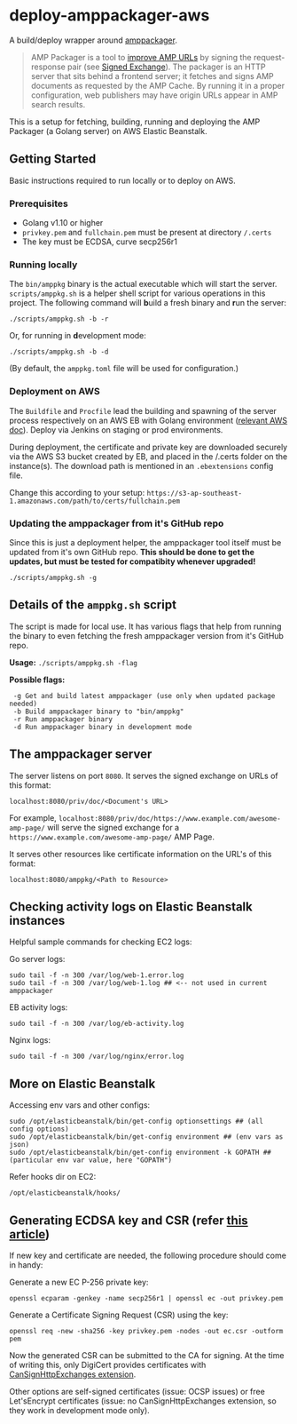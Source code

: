 # deploy-amppackager-aws

A build/deploy wrapper around [amppackager](https://github.com/ampproject/amppackager).

> AMP Packager is a tool to [improve AMP URLs](https://www.ampproject.org/latest/blog/developer-preview-of-better-amp-urls-in-google-search) by signing the request-response pair (see [Signed Exchange](https://developers.google.com/web/updates/2018/11/signed-exchanges)).
> The packager is an HTTP server that sits behind a frontend server; it fetches and signs AMP documents as requested by the AMP Cache.
> By running it in a proper configuration, web publishers may have origin URLs appear in AMP search results.

This is a setup for fetching, building, running and deploying the AMP Packager (a Golang server) on AWS Elastic Beanstalk.

## Getting Started
Basic instructions required to run locally or to deploy on AWS.

### Prerequisites
- Golang v1.10 or higher
- `privkey.pem` and `fullchain.pem` must be present at directory `/.certs`
- The key must be ECDSA, curve secp256r1

### Running locally
The `bin/amppkg` binary is the actual executable which will start the server. `scripts/amppkg.sh` is a helper shell script for various operations in this project. The following command will **b**uild a fresh binary and **r**un the server:
```
./scripts/amppkg.sh -b -r
```
Or, for running in **d**evelopment mode:
```
./scripts/amppkg.sh -b -d
```

(By default, the `amppkg.toml` file will be used for configuration.)

### Deployment on AWS
The `Buildfile` and `Procfile` lead the building and spawning of the server process respectively on an AWS EB with Golang environment ([relevant AWS doc](https://docs.aws.amazon.com/elasticbeanstalk/latest/dg/create_deploy_go.html)).
Deploy via Jenkins on staging or prod environments.

During deployment, the certificate and private key are downloaded securely via the AWS S3 bucket created by EB, and placed in the /.certs folder on the instance(s). The download path is mentioned in an `.ebextensions` config file.

Change this according to your setup: `https://s3-ap-southeast-1.amazonaws.com/path/to/certs/fullchain.pem`

### Updating the amppackager from it's GitHub repo
Since this is just a deployment helper, the amppackager tool itself must be updated from it's own GitHub repo.
**This should be done to get the updates, but must be tested for compatibity whenever upgraded!**
```
./scripts/amppkg.sh -g
```

## Details of the `amppkg.sh` script
The script is made for local use. It has various flags that help from running the binary to even fetching the fresh amppackager version from it's GitHub repo.

**Usage:** `./scripts/amppkg.sh -flag`

**Possible flags:**
```
 -g Get and build latest amppackager (use only when updated package needed)
 -b Build amppackager binary to "bin/amppkg"
 -r Run amppackager binary
 -d Run amppackager binary in development mode
```

## The amppackager server
The server listens on port `8080`. It serves the signed exchange on URLs of this format:
```
localhost:8080/priv/doc/<Document's URL>
```

For example, `localhost:8080/priv/doc/https://www.example.com/awesome-amp-page/` will serve the signed exchange for a `https://www.example.com/awesome-amp-page/` AMP Page.

It serves other resources like certificate information on the URL's of this format:
```
localhost:8080/amppkg/<Path to Resource>
```

## Checking activity logs on Elastic Beanstalk instances
Helpful sample commands for checking EC2 logs:

Go server logs:
```
sudo tail -f -n 300 /var/log/web-1.error.log
sudo tail -f -n 300 /var/log/web-1.log ## <-- not used in current amppackager
```
EB activity logs:
```
sudo tail -f -n 300 /var/log/eb-activity.log
```
Nginx logs:
```
sudo tail -f -n 300 /var/log/nginx/error.log
```

## More on Elastic Beanstalk
Accessing env vars and other configs:
```
sudo /opt/elasticbeanstalk/bin/get-config optionsettings ## (all config options)
sudo /opt/elasticbeanstalk/bin/get-config environment ## (env vars as json)
sudo /opt/elasticbeanstalk/bin/get-config environment -k GOPATH ## (particular env var value, here "GOPATH")
```

Refer hooks dir on EC2:
```
/opt/elasticbeanstalk/hooks/
```

## Generating ECDSA key and CSR (refer [this article](https://www.ericlight.com/using-ecdsa-certificates-with-lets-encrypt))
If new key and certificate are needed, the following procedure should come in handy:

Generate a new EC P-256 private key:
```
openssl ecparam -genkey -name secp256r1 | openssl ec -out privkey.pem
```

Generate a Certificate Signing Request (CSR) using the key:
```
openssl req -new -sha256 -key privkey.pem -nodes -out ec.csr -outform pem
```

Now the generated CSR can be submitted to the CA for signing.
At the time of writing this, only DigiCert provides certificates with [CanSignHttpExchanges extension](https://www.digicert.com/account/ietf/http-signed-exchange.php).

Other options are self-signed certificates (issue: OCSP issues) or free Let'sEncrypt certificates (issue: no CanSignHttpExchanges extension, so they work in development mode only).
